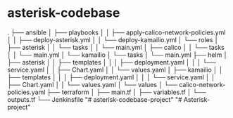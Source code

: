 # asterisk-codebase
.
├── ansible
│   ├── playbooks
│   │   ├── apply-calico-network-policies.yml
│   │   ├── deploy-asterisk.yml
│   │   └── deploy-kamailio.yml
│   └── roles
│       ├── asterisk
│       │   └── tasks
│       │       └── main.yml
│       ├── calico
│       │   └── tasks
│       │           └── main.yml
│       └── kamailio
│           └── tasks
│               └── main.yml
├── helm
│   ├── asterisk
│   │   ├── templates
│   │   │   ├── deployment.yaml
│   │   │   └── service.yaml
│   │   ├── Chart.yaml
│   │   └── values.yaml
│   ├── kamailio
│   │   ├── templates
│   │   │   ├── deployment.yaml
│   │   │   └── service.yaml
│   │   ├── Chart.yaml
│   │   └── values.yaml
│   └── values
│       └── calico-network-policies.yaml
├── terraform
│   ├── main.tf
│   ├── variables.tf
│   └── outputs.tf
└── Jenkinsfile
"# asterisk-codebase-project" 
"# Asterisk-project" 
